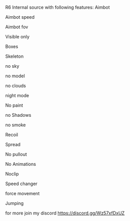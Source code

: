 R6 Internal source with following features:
Aimbot

Aimbot speed

Aimbot fov

Visible only

Boxes

Skeleton

no sky

no model

no clouds

night mode

No paint

no Shadows

no smoke

Recoil

Spread

No pullout

No Animations

Noclip

Speed changer

force movement

Jumping

for more join my discord https://discord.gg/Wz57xfDxUZ
